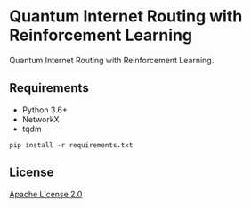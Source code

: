 # Quantum Internet Routing with Reinforcement Learning
Quantum Internet Routing with Reinforcement Learning.

## Requirements

* Python 3.6+
* NetworkX
* tqdm

```shell
pip install -r requirements.txt
```

## License
[Apache License 2.0](https://github.com/adelshb/Quantum-Internet-Routing-with-with-Reinforcement-Learning/blob/main/LICENSE)